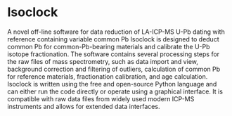 # Isoclock
A novel off-line software for data reduction of LA-ICP-MS U-Pb dating with reference containing variable common Pb
Isoclock is designed to deduct common Pb for common-Pb-bearing materials and calibrate the U-Pb isotope fractionation. The software contains several processing steps for the raw files of mass spectrometry, such as data import and view, background correction and filtering of outliers, calculation of common Pb for reference materials, fractionation calibration, and age calculation. Isoclock is written using the free and open-source Python language and can either run the code directly or operate using a graphical interface. It is compatible with raw data files from widely used modern ICP-MS instruments and allows for extended data interfaces.
